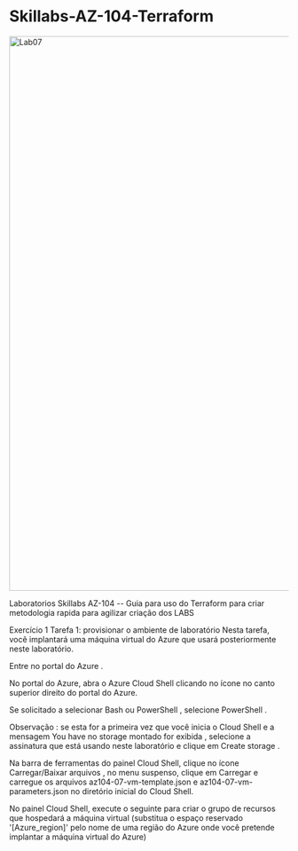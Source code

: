 # Skillabs-AZ-104-Terraform

</p>
<img src="https://user-images.githubusercontent.com/91704169/249544860-225df001-32fe-4cef-976b-bca5e9751f65.png" min-width=1000px" max-width="100px" width="1000px" align="centter" alt="Lab07">

Laboratorios Skillabs AZ-104 -- Guia para uso do Terraform para criar metodologia rapida para agilizar criação dos LABS

Exercício 1
Tarefa 1: provisionar o ambiente de laboratório
Nesta tarefa, você implantará uma máquina virtual do Azure que usará posteriormente neste laboratório.

Entre no portal do Azure .

No portal do Azure, abra o Azure Cloud Shell clicando no ícone no canto superior direito do portal do Azure.

Se solicitado a selecionar Bash ou PowerShell , selecione PowerShell .

Observação : se esta for a primeira vez que você inicia o Cloud Shell e a mensagem You have no storage montado for exibida , selecione a assinatura que está usando neste laboratório e clique em Create storage .

Na barra de ferramentas do painel Cloud Shell, clique no ícone Carregar/Baixar arquivos , no menu suspenso, clique em Carregar e carregue os arquivos az104-07-vm-template.json e az104-07-vm-parameters.json no diretório inicial do Cloud Shell.

No painel Cloud Shell, execute o seguinte para criar o grupo de recursos que hospedará a máquina virtual (substitua o espaço reservado '[Azure_region]' pelo nome de uma região do Azure onde você pretende implantar a máquina virtual do Azure)
